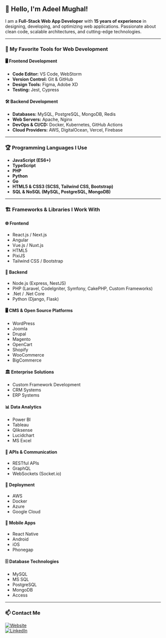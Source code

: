 ## 👋 Hello, I'm Adeel Mughal!

I am a **Full-Stack Web App Developer** with **15 years of experience** in designing, developing, and optimizing web applications. Passionate about clean code, scalable architectures, and cutting-edge technologies.

---

### 🚀 My Favorite Tools for Web Development

#### 🖥️ **Frontend Development**
- **Code Editor:** VS Code, WebStorm
- **Version Control:** Git & GitHub
- **Design Tools:** Figma, Adobe XD
- **Testing:** Jest, Cypress

#### 🛠️ **Backend Development**
- **Databases:** MySQL, PostgreSQL, MongoDB, Redis
- **Web Servers:** Apache, Nginx
- **DevOps & CI/CD:** Docker, Kubernetes, GitHub Actions
- **Cloud Providers:** AWS, DigitalOcean, Vercel, Firebase

---

### 🏆 Programming Languages I Use
- **JavaScript (ES6+)**
- **TypeScript**
- **PHP**
- **Python**
- **Go**
- **HTML5 & CSS3 (SCSS, Tailwind CSS, Bootstrap)**
- **SQL & NoSQL (MySQL, PostgreSQL, MongoDB)**

---

### 🏗️ Frameworks & Libraries I Work With

#### 🌐 **Frontend**
- React.js / Next.js
- Angular
- Vue.js / Nuxt.js
- HTML5
- PixiJS
- Tailwind CSS / Bootstrap

#### 🏢 **Backend**
- Node.js (Express, NestJS)
- PHP (Laravel, CodeIgniter, Symfony, CakePHP, Custom Frameworks)
- .Net / .Net Core
- Python (Django, Flask)

#### 🖥️ **CMS & Open Source Platforms**
- WordPress
- Joomla
- Drupal
- Magento
- OpenCart
- Shopify
- WooCommerce
- BigCommerce

#### 🏛 **Enterprise Solutions**
- Custom Framework Development
- CRM Systems
- ERP Systems

#### 📊 **Data Analytics**
- Power BI
- Tableau
- Qliksense
- Lucidchart
- MS Excel

#### 📡 **APIs & Communication**
- RESTful APIs
- GraphQL
- WebSockets (Socket.io)

#### 🚀 **Deployment**
- AWS
- Docker
- Azure
- Google Cloud

#### 📱 **Mobile Apps**
- React Native
- Android
- iOS
- Phonegap

#### 🗄 **Database Technologies**
- MySQL
- MS SQL
- PostgreSQL
- MongoDB
- Access

---

### 📫 Contact Me

[![Website](https://img.shields.io/badge/My%20Website-adeelmughal.com-blue?style=flat&logo=Google%20Chrome)](https://adeelmughal.com)  
[![LinkedIn](https://img.shields.io/badge/LinkedIn-adeelmughal4u-blue?style=flat&logo=LinkedIn)](https://www.linkedin.com/in/adeelmughal4u/)
